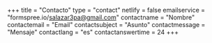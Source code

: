 +++
title = "Contacto"
type = "contact"
netlify = false
emailservice = "formspree.io/salazar3pa@gmail.com"
contactname = "Nombre"
contactemail = "Email"
contactsubject = "Asunto"
contactmessage = "Mensaje"
contactlang = "es"
contactanswertime = 24
+++
